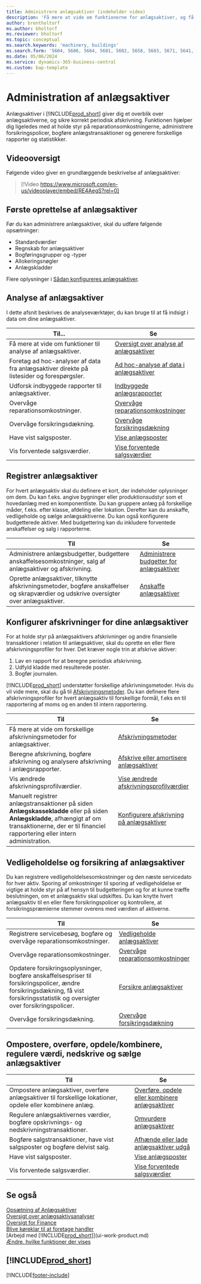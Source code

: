 ```yaml
---
title: Administrere anlægsaktiver (indeholder video)
description: 'Få mere at vide om funktionerne for anlægsaktiver, og få et overblik over, hvordan du arbejder med og administrerer anlægsaktiver.'
author: brentholtorf
ms.author: bholtorf
ms.reviewer: bholtorf
ms.topic: conceptual
ms.search.keywords: 'machinery, buildings'
ms.search.form: '5604, 5606, 5664, 5601, 5602, 5658, 5603, 5671, 5641, 5629, 5633, 5634, 5649, 5622, 5650'
ms.date: 05/06/2024
ms.service: dynamics-365-business-central
ms.custom: bap-template
---
```


# <a name="manage-fixed-assets"></a>Administration af anlægsaktiver

Anlægsaktiver i [!INCLUDE[prod_short](includes/prod_short.md)] giver dig et overblik over anlægsaktiverne, og sikre korrekt periodisk afskrivning. Funktionen hjælper dig ligeledes med at holde styr på reparationsomkostningerne, administrere forsikringspolicer, bogføre anlægstransaktioner og generere forskellige rapporter og statistikker.

## <a name="video-overview"></a>Videooversigt

Følgende video giver en grundlæggende beskrivelse af anlægsaktiver:

> [!Video https://www.microsoft.com/en-us/videoplayer/embed/RE4AegS?rel=0]

## <a name="initial-setup-of-fixed-assets"></a>Første oprettelse af anlægsaktiver

Før du kan administrere anlægsaktiver, skal du udføre følgende opsætninger:

- Standardværdier
- Regnskab for anlægsaktiver
- Bogføringsgrupper og -typer
- Allokeringsnøgler
- Anlægskladder

Flere oplysninger i [Sådan konfigureres anlægsaktiver](fa-setup.md).

## <a name="fixed-assets-analytics"></a>Analyse af anlægsaktiver

I dette afsnit beskrives de analyseværktøjer, du kan bruge til at få indsigt i data om dine anlægsaktiver.

| Til... | Se |
| --- | --- |
| Få mere at vide om funktioner til analyse af anlægsaktiver. | [Oversigt over analyse af anlægsaktiver](fa-analytics-overview.md) |
| Foretag ad hoc-analyser af data fra anlægsaktiver direkte på listesider og forespørgsler. | [Ad hoc-analyse af data i anlægsaktiver](ad-hoc-analysis-fa.md) |
| Udforsk indbyggede rapporter til anlægsaktiver. | [Indbyggede anlægsrapporter](fa-reports.md) |
| Overvåge reparationsomkostninger. | [Overvåge reparationsomkostninger](fa-how-maintain.md#to-monitor-maintenance-costs)|
| Overvåge forsikringsdækning. | [Overvåge forsikringsdækning](fa-how-insure.md#to-monitor-insurance-coverage) |
| Have vist salgsposter. | [Vise anlægsposter](fa-how-dispose-retire.md#to-view-disposal-ledger-entries) |
| Vis forventede salgsværdier. | [Vise forventede salgsværdier](fa-how-manage-budgets.md#to-view-projected-disposal-values) |

## <a name="register-fixed-assets"></a>Registrer anlægsaktiver

For hvert anlægsaktiv skal du definere et kort, der indeholder oplysninger om dem. Du kan f.eks. angive bygninger eller produktionsudstyr som et hovedanlæg med en komponentliste. Du kan gruppere anlæg på forskellige måder, f.eks. efter klasse, afdeling eller lokation. Derefter kan du anskaffe, vedligeholde og sælge anlægsaktiverne. Du kan også konfigurere budgetterede aktiver. Med budgettering kan du inkludere forventede anskaffelser og salg i rapporterne.

| Til  | Se |
| --- | --- |
| Administrere anlægsbudgetter, budgettere anskaffelsesomkostninger, salg af anlægsaktiver og afskrivning. |[Administrere budgetter for anlægsaktiver](fa-how-manage-budgets.md) |
| Oprette anlægsaktiver, tilknytte afskrivningsmetoder, bogføre anskaffelser og skrapværdier og udskrive oversigter over anlægsaktiver. |[Anskaffe anlægsaktiver](fa-how-acquire.md) |

## <a name="set-up-depreciations-for-your-fixed-assets"></a>Konfigurer afskrivninger for dine anlægsaktiver

For at holde styr på anlægsaktivers afskrivninger og andre finansielle transaktioner i relation til anlægsaktiver, skal du oprette en eller flere afskrivningsprofiler for hver. Det kræver nogle trin at afskrive aktiver:

1. Lav en rapport for at beregne periodisk afskrivning.
1. Udfyld kladde med resulterede poster.
1. Bogfør journalen.

[!INCLUDE[prod_short](includes/prod_short.md)] understøtter forskellige afskrivningsmetoder. Hvis du vil vide mere, skal du gå til [Afskrivningsmetoder](fa-depreciation-methods.md). Du kan definere flere afskrivningsprofiler for hvert anlægsaktiv til forskellige formål, f.eks en til rapportering af moms og en anden til intern rapportering.

| Til  | Se |
| --- | --- |
| Få mere at vide om forskellige afskrivningsmetoder for anlægsaktiver. |[Afskrivningsmetoder](fa-depreciation-methods.md) |
| Beregne afskrivning, bogføre afskrivning og analysere afskrivning i anlægsrapporter. |[Afskrive eller amortisere anlægsaktiver](fa-how-depreciate-amortize.md) |
| Vis ændrede afskrivningsprofilværdier. | [Vise ændrede afskrivningsprofilværdier](fa-how-trans-split-combine.md#to-view-changed-depreciation-book-values-due-to-fixed-asset-reclassification) |
| Manuelt registrer anlægstransaktioner på siden **Anlægskassekladde** eller på siden **Anlægskladde**, afhængigt af om transaktionerne, der er til financiel rapportering eller intern administration. | [Konfigurere afskrivning på anlægsaktiver](fa-how-setup-depreciation.md) |

## <a name="fixed-assets-maintenance-and-insurance"></a>Vedligeholdelse og forsikring af anlægsaktiver

Du kan registrere vedligeholdelsesomkostninger og den næste servicedato for hver aktiv. Sporing af omkostninger til sporing af vedligeholdelse er vigtige at holde styr på af hensyn til budgetteringen og for at kunne træffe beslutningen, om et anlægsaktiv skal udskiftes. Du kan knytte hvert anlægsaktiv til en eller flere forsikringspolicer og kontrollere, at forsikringspræmierne stemmer overens med værdien af aktiverne.

| Til  | Se |
| --- | --- |
| Registrere servicebesøg, bogføre og overvåge reparationsomkostninger. |[Vedligeholde anlægsaktiver](fa-how-maintain.md) |
| Overvåge reparationsomkostninger. | [Overvåge reparationsomkostninger](fa-how-maintain.md#to-monitor-maintenance-costs)|
| Opdatere forsikringsoplysninger, bogføre anskaffelsespriser til forsikringspolicer, ændre forsikringsdækning, få vist forsikringsstatistik og oversigter over forsikringspolicer. |[Forsikre anlægsaktiver](fa-how-insure.md) |
| Overvåge forsikringsdækning. | [Overvåge forsikringsdækning](fa-how-insure.md#to-monitor-insurance-coverage) |

## <a name="reclassify-transfer-split-upcombine-adjust-value-write-down-and-dispose-fixed-assets"></a>Ompostere, overføre, opdele/kombinere, regulere værdi, nedskrive og sælge anlægsaktiver

| Til  | Se |
| --- | --- |
| Ompostere anlægsaktiver, overføre anlægsaktiver til forskellige lokationer, opdele eller kombinere anlæg. |[Overføre, opdele eller kombinere anlægsaktiver](fa-how-trans-split-combine.md) |
| Regulere anlægsaktivernes værdier, bogføre opskrivnings- og nedskrivningstransaktioner. |[Omvurdere anlægsaktiver](fa-how-revalue.md) |
| Bogføre salgstransaktioner, have vist salgsposter og bogføre delvist salg. |[Afhænde eller lade anlægsaktiver udgå](fa-how-dispose-retire.md) |
| Have vist salgsposter. | [Vise anlægsposter](fa-how-dispose-retire.md#to-view-disposal-ledger-entries) |
| Vis forventede salgsværdier. | [Vise forventede salgsværdier](fa-how-manage-budgets.md#to-view-projected-disposal-values) |

## <a name="see-also"></a>Se også

[Opsætning af Anlægsaktiver](fa-setup.md)  
[Oversigt over anlægsaktivsanalyser](fa-analytics-overview.md)  
[Oversigt for Finance](finance.md)  
[Blive køreklar til at foretage handler](ui-get-ready-business.md)  
[Arbejd med [!INCLUDE[prod_short](includes/prod_short.md)]](ui-work-product.md)  
[Ændre, hvilke funktioner der vises](ui-experiences.md)  

## [!INCLUDE[prod_short](includes/free_trial_md.md)]  

[!INCLUDE[footer-include](includes/footer-banner.md)]

